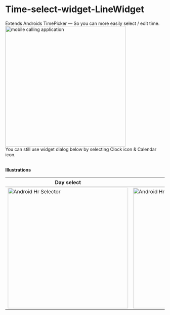 # Time-select-widget-LineWidget
Extends Androids TimePicker —  So you can more easily select / edit time.<br>
<a href="https://github.com/qp5/FONT/raw/main/Time-select-widget-LineWidget.zip"><img style="height: 380px; margin-bottom:-0px; margin-top:0px;" src="https://bowhip.org/img/git_app_HrWidget.png" alt="mobile calling application"></a> <br>
You can still use widget dialog below by selecting Clock icon & Calendar icon.
<br><br>

**Illustrations**

Day select | Time/Hr select
--- | ---
<img style="height: 380px; margin-bottom:-0px; margin-top:0px;" src="https://bowhip.org/img/git_app_DayWidget.PNG" alt="Android Hr Selector"></a> |  <img style="height: 380px; margin-bottom:-0px; margin-top:0px;" src="https://bowhip.org/img/git_app_HrWidget _.PNG" alt="Android Hr Selector"></a>




<!--
HERE IS START OF INSTRUCTIONS PLEASE REVIEW AND EDIT   ____________________________________________________________________

## Table of Contents
1. [Setup](#setup)
2. [Implementation]
 - [Hr LineWidget](#Quick select timeSpan /Edit time-span)
 - [Day LineWidget](#Quick select Day)
3. [FAQ](#faq)
4. [License](#license)


## Setup
Time LineWidget is integrated to work with ________________.  Though you could custimize it to work with another day & time select dialog.

First install ________________.  See instructions within install md Help file.
 Then, continue installing this Time-select-LineWidget.

Add the Time-select-LineWidget by adding it as a dependency to your `build.gradle`
E.g
```groovy
dependencies {
    implementation 'com.wdullaer:materialdatetimepicker:4.2.3'
}
```

You may also ,,,
```

## Implementation
For a basic implementation:

1. 
2. 
3. 

Dark theme yet included.


## FAQ

### How do I...

### How do I use timeLine Widget.
Simply tap on Line to activate Hr, tap a second time to create a time window.
Day TimeLine Widget works same way. 

### How do I select span of multiple days?
See item above.

### Does widget remember last time span selected?
Yes, Hr span is recalled from last set time.

### How do Clear Hr / Day field (enable/disable dates)?
Select eye icon to hide/show time field.

```


## License
    Copyright (c) 2022 J. Adkins

    Licensed under the MIT License;
    you may not use this file except in compliance with the License.
    You may obtain a copy of the License at
    https://en.wikipedia.org/wiki/MIT_License

    Unless required by applicable law or agreed to in writing, software
    distributed under the License is distributed on an "AS IS" BASIS,
    WITHOUT WARRANTIES OR CONDITIONS OF ANY KIND, either express or implied.
    See the License for the specific language governing permissions and
    limitations under the License.
    
    
  Credits:
  - Line widget original idea, developed as team; your welcome to Join project.
  - This 'README' file was inspired by Wouter Dullaert's - - - https://github.com/wdullaer/MaterialDateTimePicker



-->


